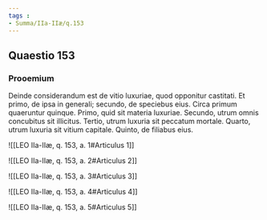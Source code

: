 ```yaml
---
tags : 
- Summa/IIa-IIæ/q.153
---
```


## Quaestio 153

### Prooemium

Deinde considerandum est de vitio luxuriae, quod opponitur castitati. Et primo, de ipsa in generali; secundo, de speciebus eius. Circa primum quaeruntur quinque. Primo, quid sit materia luxuriae. Secundo, utrum omnis concubitus sit illicitus. Tertio, utrum luxuria sit peccatum mortale. Quarto, utrum luxuria sit vitium capitale. Quinto, de filiabus eius.

![[LEO IIa-IIæ, q. 153, a. 1#Articulus 1]]

![[LEO IIa-IIæ, q. 153, a. 2#Articulus 2]]

![[LEO IIa-IIæ, q. 153, a. 3#Articulus 3]]

![[LEO IIa-IIæ, q. 153, a. 4#Articulus 4]]

![[LEO IIa-IIæ, q. 153, a. 5#Articulus 5]]

